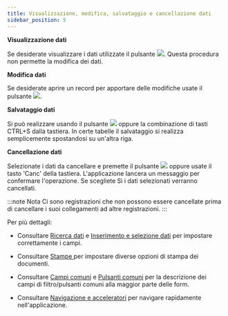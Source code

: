 ```yaml
---
title: Visualizzazione, modifica, salvataggio e cancellazione dati
sidebar_position: 5
---
```


**Visualizzazione dati**

Se desiderate visualizzare i dati utilizzate il pulsante ![](/img/neutral/common/view.png). Questa procedura non permette la modifica dei dati.

**Modifica dati**

Se desiderate aprire un record per apportare delle modifiche usate il pulsante ![](/img/neutral/common/edit.png).

**Salvataggio dati**

Si può realizzare usando il pulsante ![](/img/neutral/common/save.png) oppure la combinazione di tasti CTRL+S dalla tastiera. In certe tabelle il salvataggio si realizza semplicemente spostandosi su un'altra riga.

**Cancellazione dati**

Selezionate i dati da cancellare e premette il pulsante ![](/img/neutral/common/delete.png) oppure usate il tasto 'Canc' della tastiera. L'applicazione lancera un messaggio per confermare l'operazione. Se scegliete Sì i dati selezionati verranno cancellati.

:::note Nota
Ci sono registrazioni che non possono essere cancellate prima di cancellare i suoi collegamenti ad altre registrazioni.
:::

Per più dettagli:

- Consultare  [Ricerca dati](/docs/guide/common/operations-with-data/data-search-in-read-only-forms)  e  [Inserimento e selezione dati](/docs/guide/common/operations-with-data/manual-entry-or-help-and-data-selection)  per impostare correttamente i campi.

- Consultare  [Stampe ](/docs/guide/common/operations-with-data/reports) per impostare diverse opzioni di stampa dei documenti.

- Consultare  [Campi comuni](/docs/guide/common/glossary/glossary-intro)  e  [Pulsanti comuni](/docs/guide/common/common-buttons)  per la descrizione dei campi di filtro/pulsanti comuni alla maggior parte delle form.

- Consultare  [Navigazione e acceleratori](/docs/guide/common/operations-with-data/navigation-and-accelerators)  per navigare rapidamente nell'applicazione.
